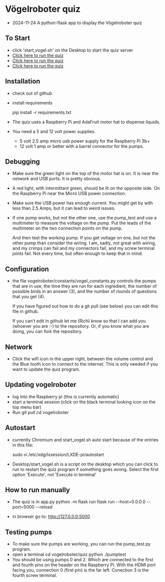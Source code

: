 # Vögelroboter quiz 

- 2024-11-24 A python-flask app to display the Vögelroboter quiz

## To Start

- click 'start_vogel.sh' on the Desktop to start the quiz server
- <a href="http://127.0.0.1:5001">Click here to run the quiz</a>
- <a href="http://127.0.0.1:5001">Click here to run the quiz</a>
- [Click here to run the quiz](http://127.0.0.1:5000)

## Installation

- check out of github
- install requirements

    pip install -r requirements.txt

- The quiz uses a Raspberry Pi and AdaFruit motor hat to dispense liquids.

- You need a 5 and 12 volt power supplies.
  - 5 volt 2.5 amp micro usb power supply for the Raspberry Pi 3b+
  - 12 volt 1 amp or better with a barrel connector for the pumps.
 
## Debugging

- Make sure the green light on the top of the motor hat is on. It is 
  near the network and USB ports. It is pretty obvious.

- A red light, with intermittant green, should be lit on the opposite
  side. On the Raspberry Pi near the Micro USB power connection.

- Make sure the USB power has enough current. You might get by with less
  than 2.5 Amps, but it can lead to weird issues.

- If one pump works, but not the other one, use the pump_test and use
  a multimeter to measure the voltage on the pump. Put the leads of the
  multimeter on the two connection points on the pump.

  And then test the working pump. If you get voltage on one, but not the
  other pump than consider the wiring. I am, sadly, not great with wiring, 
  and my crimps can fail and my connectors fail, and my screw terminal 
  joints fail. Not every time, but often enough to keep that in mind.


## Configuration

   - the file vogelroboter/constants/vogel_constants.py controls the
     pumps that are in use, the time they are run for each ingredient,
     the number of possible birds in an answer (3), and the number of 
     rounds of questions that you get (4). 

     If you have figured out how to do a git pull (see below) you can
     edit this file in github.

     If you can't edit in github let me (Rich) know so that I can add
     you (whoever you are :-) to the repository. Or, if you know what
     you are doing, you can fork the repository.

## Network

   - Click the wifi icon in the upper right, between the volume control and 
     the Blue tooth icon to connect to the internet. This is only needed
     if you want to update the quiz program.

## Updating vogelroboter

   - log into the Raspberry pi (this is currently automatic)
   - start a terminal session (click on the black terminal looking icon 
     on the top menu bar)
   - Run git pull
     cd vogelroboter

## Autostart

   - currently Chromium and start_vogel.sh auto start because of the 
     entries in this file:

     sudo vi /etc/xdg/lxsession/LXDE-pi/autostart  

   - Desktop/start_vogel.sh is a script on the desktop which you can
     click to run to restart the quiz program if something goes wrong.
     Select the first option 'Execute', not 'Execute in terminal'


## How to run manually

- The quiz is in app.py
   python -m flask run
   flask run --host=0.0.0.0 --port=5000 --reload

- in browser go to: http://127.0.0.0:5000

## Testing pumps

   - To make sure the pumps are working, you can run the pump_test.py
     program.
   - open a terminal
     cd vogelroboter/quiz
     python ./pumptest <pump number> <time in seconds>
   - You should be using pumps 0 and 2. Which are connected to the first
     and fourth pins on the header on the Raspberry Pi. With the HDMI port
     facing you, connection 0 (first pin) is the far left. Conection 3 is 
     the fourth screw terminal. 
